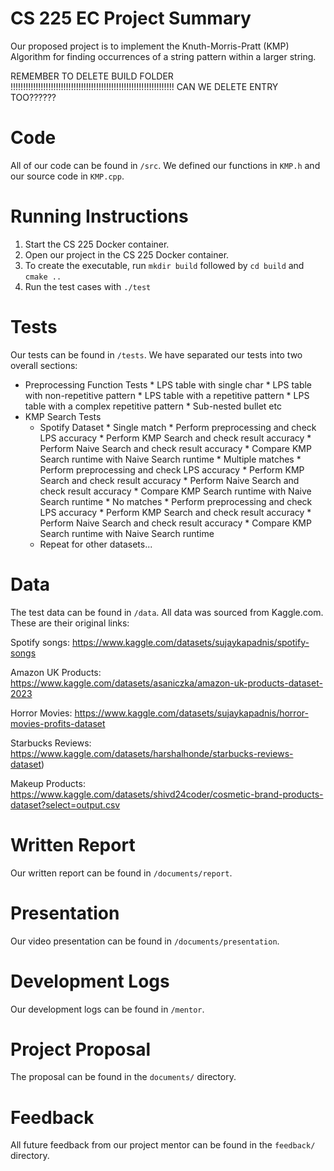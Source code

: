 # CS 225 EC Project Summary
Our proposed project is to implement the Knuth-Morris-Pratt (KMP) Algorithm for finding occurrences of a string pattern within a larger string.

REMEMBER TO DELETE BUILD FOLDER !!!!!!!!!!!!!!!!!!!!!!!!!!!!!!!!!!!!!!!!!!!!!!!!!!!!!!!!!!!!!!!!!
CAN WE DELETE ENTRY TOO??????

# Code

All of our code can be found in `/src`. We defined our functions in `KMP.h` and our source code in `KMP.cpp`.

# Running Instructions

1. Start the CS 225 Docker container.
2. Open our project in the CS 225 Docker container.
3. To create the executable, run `mkdir build` followed by `cd build` and `cmake ..`
4. Run the test cases with `./test`


# Tests

Our tests can be found in `/tests`. We have separated our tests into two overall sections:

* Preprocessing Function Tests
      * LPS table with single char
      * LPS table with non-repetitive pattern
      * LPS table with a repetitive pattern
      * LPS table with a complex repetitive pattern
          * Sub-nested bullet etc
* KMP Search Tests
    * Spotify Dataset
          * Single match
              * Perform preprocessing and check LPS accuracy
              * Perform KMP Search and check result accuracy
              * Perform Naive Search and check result accuracy
              * Compare KMP Search runtime with Naive Search runtime
          * Multiple matches
              * Perform preprocessing and check LPS accuracy
              * Perform KMP Search and check result accuracy
              * Perform Naive Search and check result accuracy
              * Compare KMP Search runtime with Naive Search runtime
          * No matches
              * Perform preprocessing and check LPS accuracy
              * Perform KMP Search and check result accuracy
              * Perform Naive Search and check result accuracy
              * Compare KMP Search runtime with Naive Search runtime
    * Repeat for other datasets...
  

# Data 

The test data can be found in `/data`. All data was sourced from Kaggle.com. These are their original links:

Spotify songs: https://www.kaggle.com/datasets/sujaykapadnis/spotify-songs

Amazon UK Products: https://www.kaggle.com/datasets/asaniczka/amazon-uk-products-dataset-2023

Horror Movies: https://www.kaggle.com/datasets/sujaykapadnis/horror-movies-profits-dataset

Starbucks Reviews: https://www.kaggle.com/datasets/harshalhonde/starbucks-reviews-dataset)

Makeup Products: https://www.kaggle.com/datasets/shivd24coder/cosmetic-brand-products-dataset?select=output.csv


# Written Report

Our written report can be found in `/documents/report`. 


# Presentation

Our video presentation can be found in `/documents/presentation`. 


# Development Logs

Our development logs can be found in `/mentor`.


# Project Proposal
The proposal can be found in the `documents/` directory.

# Feedback
All future feedback from our project mentor can be found in the `feedback/` directory.
